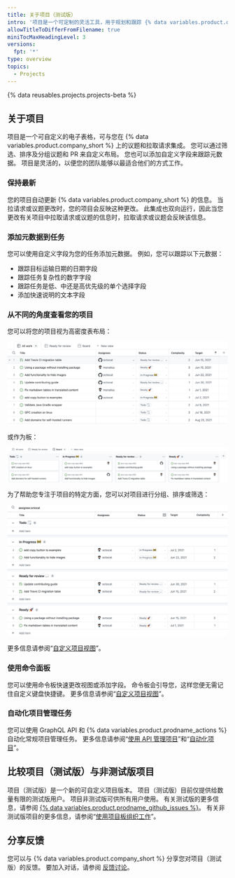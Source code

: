 ```yaml
---
title: 关于项目（测试版）
intro: '项目是一个可定制的灵活工具，用于规划和跟踪 {% data variables.product.company_short %} 上的工作。'
allowTitleToDifferFromFilename: true
miniTocMaxHeadingLevel: 3
versions:
  fpt: '*'
type: overview
topics:
  - Projects
---
```


{% data reusables.projects.projects-beta %}

## 关于项目

项目是一个可自定义的电子表格，可与您在 {% data variables.product.company_short %} 上的议题和拉取请求集成。 您可以通过筛选、排序及分组议题和 PR 来自定义布局。 您也可以添加自定义字段来跟踪元数据。 项目是灵活的，以便您的团队能够以最适合他们的方式工作。

### 保持最新

您的项目自动更新 {% data variables.product.company_short %} 的信息。 当拉请求或议题更改时，您的项目会反映这种更改。 此集成也双向运行，因此当您更改有关项目中拉取请求或议题的信息时，拉取请求或议题会反映该信息。

### 添加元数据到任务

您可以使用自定义字段为您的任务添加元数据。 例如，您可以跟踪以下元数据：

- 跟踪目标运输日期的日期字段
- 跟踪任务复杂性的数字字段
- 跟踪任务是低、中还是高优先级的单个选择字段
- 添加快速说明的文本字段

### 从不同的角度查看您的项目

您可以将您的项目视为高密度表布局：

![项目表](/assets/images/help/issues/projects_table.png)

或作为板：

![项目板](/assets/images/help/issues/projects_board.png)

为了帮助您专注于项目的特定方面，您可以对项目进行分组、排序或筛选：

![项目视图](/assets/images/help/issues/project_view.png)

更多信息请参阅“[自定义项目视图](/issues/trying-out-the-new-projects-experience/customizing-your-project-views)”。

### 使用命令面板

您可以使用命令板快速更改视图或添加字段。 命令板会引导您，这样您便无需记住自定义键盘快捷键。 更多信息请参阅“[自定义项目视图](/issues/trying-out-the-new-projects-experience/customizing-your-project-views)”。

### 自动化项目管理任务

您可以使用 GraphQL API 和 {% data variables.product.prodname_actions %} 自动化常规项目管理任务。 更多信息请参阅“[使用 API 管理项目](/issues/trying-out-the-new-projects-experience/using-the-api-to-manage-projects)”和“[自动化项目](/issues/trying-out-the-new-projects-experience/automating-projects)”。

## 比较项目（测试版）与非测试版项目

项目（测试版）是一个新的可自定义项目版本。 项目（测试版）目前仅提供给数量有限的测试版用户。 项目非测试版可供所有用户使用。 有关测试版的更多信息，请参阅 [{% data variables.product.prodname_github_issues %}](https://github.com/features/issues)。 有关非测试版项目的更多信息，请参阅“[使用项目板组织工作](/issues/organizing-your-work-with-project-boards)”。

## 分享反馈

您可以与 {% data variables.product.company_short %} 分享您对项目（测试版）的反馈。 要加入对话，请参阅 [反馈讨论](https://github.com/github/feedback/discussions/categories/issues-feedback)。
